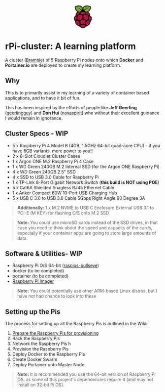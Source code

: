 <p align="center"><img src="https://raw.githubusercontent.com/hakshark/rPi-cluster/master/images-icons/pi-logo.jpg" height="73" alt="Raspberry Pi Logo" /></p>

# rPi-cluster: A learning platform

A cluster ([Bramble](http://elinux.org/Bramble)) of 5 Raspberry Pi nodes onto which **Docker** and **Portainer.io** are deployed to create my learning platform.

## Why

This is to primarily assist in my learning of a variety of container based applications, and to have it bit of fun. 

This has been inspired by the efforts of people like **Jeff Geerling** ([geerlingguy](https://github.com/geerlingguy)) and **Don Hui** ([novaspirit](https://github.com/novaspirit)) who without their excellent guidance I would remain in ignorance.

## Cluster Specs - WIP

  - 5 x Raspberry Pi 4 Model B (4GB, 1.5GHz 64-bit quad-core CPU) - if you have 8GB variants, more power to you!!
  - 2 x 8-Slot Cloudlet Cluster Cases
  - 1 x Argon ONE M.2 Raspberry Pi 4 Case
  - 1 x WD Green 240GB M.2 Internal SSD (for the Argon ONE Raspberry Pi)
  - 4 x WD Green 240GB 2.5" SSD
  - 4 x SSD to USB 3.0 Cable for Raspberry Pi
  - 1 x TP-Link 8-Port Gigabit Network Switch (**this build is NOT using POE**)
  - 5 x Cat6A Shielded Snagless RJ45 Ethernet Cable
  - 1 x Anker Compact 60W 10-Port USB Charging Hub
  - 5 x USB C 3.0 to USB 3.0 Cable 5Gbps Right Angle 90 Degree 3A

>**Additionally:** 1 x M.2 NVME to USB C Enclosure External USB 3.1 to PCI-E (M KEY) for flashing O/S onto M.2 SSD  

>**Note:** You could use microSD cards instead of the SSD drives, in that case you need to think about the speed and capacity of the cards, especially if your container apps are going to store large amounts of data.

## Software & Utilities- WIP

  - Raspberry Pi O/S 64-bit ([raspios-bullseye](https://downloads.raspberrypi.org/raspios_arm64/images/))
  - docker (to be completed)
  - portainer (to be completed)
  - [Raspberry Pi Imager](https://www.raspberrypi.com/software/)

>**Note:** You could potentially use other ARM-based Linux distros, but I have not had chance to look into these

## Setting up the Pis

The process for setting up all the Raspberry Pis is outlined in the Wiki:

  1. [Prepare the Raspberry Pis for provisioning](https://github.com/hakshark/rPi-cluster/blob/main/setups/pi-Step1)
  1. Rack the Raspberry Pis 
  1. Network the Raspberry Pis h
  1. Provision the Raspberry Pis
  1. Deploy Docker to the Raspberry Pis
  1. Create Docker Swarm
  1. Deploy Portainer onto Master Node

>**Note:** It is recommended you use the 64-bit version of Raspberry Pi OS, as some of this project's dependencies require it (and may not install on 32-bit Pi OS).
